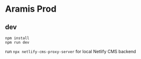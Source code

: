 # Aramis Prod

## dev

```
npm install
npm run dev
```

run `npx netlify-cms-proxy-server` for local Netlify CMS backend
